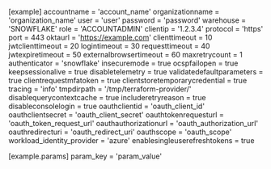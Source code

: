 [example]
accountname = 'account_name'
organizationname = 'organization_name'
user = 'user'
password = 'password'
warehouse = 'SNOWFLAKE'
role = 'ACCOUNTADMIN'
clientip = '1.2.3.4'
protocol = 'https'
port = 443
oktaurl = 'https://example.com'
clienttimeout = 10
jwtclienttimeout = 20
logintimeout = 30
requesttimeout = 40
jwtexpiretimeout = 50
externalbrowsertimeout = 60
maxretrycount = 1
authenticator = 'snowflake'
insecuremode = true
ocspfailopen = true
keepsessionalive = true
disabletelemetry = true
validatedefaultparameters = true
clientrequestmfatoken = true
clientstoretemporarycredential = true
tracing = 'info'
tmpdirpath = '/tmp/terraform-provider/'
disablequerycontextcache = true
includeretryreason = true
disableconsolelogin = true
oauthclientid = 'oauth_client_id'
oauthclientsecret = 'oauth_client_secret'
oauthtokenrequesturl = 'oauth_token_request_url'
oauthauthorizationurl = 'oauth_authorization_url'
oauthredirecturi = 'oauth_redirect_uri'
oauthscope = 'oauth_scope'
workload_identity_provider = 'azure'
enablesingleuserefreshtokens = true

[example.params]
param_key = 'param_value'
